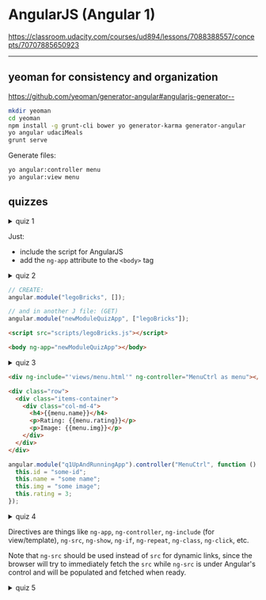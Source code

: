 # AngularJS (Angular 1)

<https://classroom.udacity.com/courses/ud894/lessons/7088388557/concepts/70707885650923>

---

## yeoman for consistency and organization

<https://github.com/yeoman/generator-angular#angularjs-generator-->

```bash
mkdir yeoman
cd yeoman
npm install -g grunt-cli bower yo generator-karma generator-angular
yo angular udaciMeals
grunt serve
```

Generate files:

```bash
yo angular:controller menu
yo angular:view menu
```

## quizzes

<details>
<summary>quiz 1</summary>

<https://github.com/udacity/FEF-Quiz-Angular-Up-and-Running>

```bash
gh repo clone udacity/FEF-Quiz-Angular-Up-and-Running
cd FEF-Quiz-Angular-Up-and-Running
npm install
bower install
grunt serve
```

</details>

Just:

- include the script for AngularJS
- add the `ng-app` attribute to the `<body>` tag

<details>
<summary>quiz 2</summary>

<https://github.com/udacity/FEF-Quiz-Angular-Module>

```bash
gh repo clone udacity/FEF-Quiz-Angular-Module
cd FEF-Quiz-Angular-Module
npm install; bower install; grunt serve
```

</details>

```js
// CREATE:
angular.module("legoBricks", []);

// and in another J file: (GET)
angular.module("newModuleQuizApp", ["legoBricks"]);
```

```html
<script src="scripts/legoBricks.js"></script>
```

```html
<body ng-app="newModuleQuizApp"></body>
```

<details>
<summary>quiz 3</summary>

```bash
gh repo clone udacity/FEF-Quiz-Angular-Bootstrap; cd FEF-Quiz-Angular-Bootstrap; npm install; bower install; grunt serve
```

</details>

```html
<div ng-include="'views/menu.html'" ng-controller="MenuCtrl as menu"></div>
```

```html
<div class="row">
  <div class="items-container">
    <div class="col-md-4">
      <h4>{{menu.name}}</h4>
      <p>Rating: {{menu.rating}}</p>
      <p>Image: {{menu.img}}</p>
    </div>
  </div>
</div>
```

```js
angular.module("q1UpAndRunningApp").controller("MenuCtrl", function () {
  this.id = "some-id";
  this.name = "some name";
  this.img = "some image";
  this.rating = 3;
});
```

<details>
<summary>quiz 4</summary>

```bash
gh repo clone udacity/FEF-Quiz-Angular-Controllers; cd FEF-Quiz-Angular-Controllers; npm install; bower install; grunt serve
```

</details>

Directives are things like `ng-app`, `ng-controller`, `ng-include` (for view/template), `ng-src`, `ng-show`, `ng-if`, `ng-repeat`, `ng-class`, `ng-click`, etc.

Note that `ng-src` should be used instead of `src` for dynamic links, since the browser will try to immediately fetch the `src` while `ng-src` is under Angular's control and will be populated and fetched when ready.

<details>
<summary>quiz 5</summary>

```bash
gh repo clone udacity/FEF-Quiz-Angular-Directives; cd FEF-Quiz-Angular-Directives; npm i; bower install; grunt serve
```

</details>
